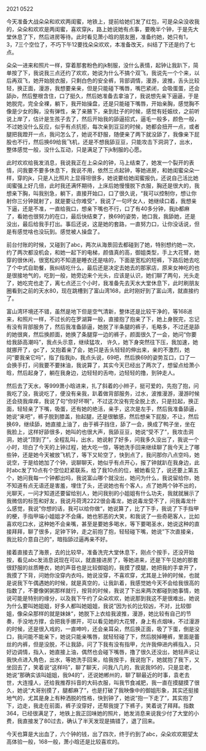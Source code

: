 2021 0522

今天准备大战朵朵和欢欢两闺蜜，地铁上，提前给她们发了红包，可是朵朵没收我的，朵朵和欢欢是两闺蜜，喜欢穿jk，路上她说她有点事，要晚半个钟，于是先大堂休息了下，然后进房等待。此时看见萧小晗的朋友圈，准备约她，她只有1，3，7三个空位了，不巧下午12要找朵朵欢欢，本准备改天，纠结了下还是约了七点。

朵朵一进来和照片一样，穿着那套粉色的jk制服，没什么表情，起钟让我趴下，简单按了下，我说我三点还约了欢欢，她说为什么不搞个双飞，我说先一个个来，以后再双飞，她开始脱衣服，只剩白色的安全裤，背部调情，漫游，波推，舌头比较轻，换正面，漫游，我想要亲亲，但是只能碰下嘴唇，嘴巴紧闭，会吸蛋蛋，还会舔jb，然后整根含住，口了挺久，然后她准备去拿油了，我说想先亲下逼逼，于是她脱完，完全全裸，躺下，我开始操盘，还是只能碰下嘴唇，开始亲胸，感觉胸不像是少女的胸，没有弹性，亲了亲腋下，亲到肚子的时候，感觉有妊娠纹，之前听说上岸了，估计是生孩子去了，然后开始我的舔逼招式，逼毛一般多，颜色一般，不过她没什么反应，似乎有点抗拒，每次亲到豆豆的时候，她都会扭开一点，或者腿把我蹬开一点，我问怎么了，她说不舒服，随便亲了两下就没舔了，我像亲下屁股也不行，然后换69给我飞机，还是不想我舔豆豆，只能攻击下洞洞了，出水，整体感觉一般，没什么互动，只是满足了下jk制服的心愿。

此时欢欢给我发消息，我说我正在上朵朵的钟，马上结束了，她发一个裂开的表情，问我要不要多休息下，我说不用，依然三点起钟，等她进房，和她闺蜜朵朵一样，穿的jk，只是人比照片上显得坦很多，她说要给她闺蜜报仇，还说自己活比她闺蜜强上好几倍，此时我还满怀期待，上床后她慢慢脱下衣服，胸还是很大的，我想亲下胸，叫我别急，躺下，直接开始口，口了很久说，“我可以控制你，想让你射你三分钟就射了，就是要让你难受”，我说了一句坏女人，她继续口着，我想亲下逼，还是不准，一直给我口，想亲下嘴也不行，口了有40多分钟，我jb都麻了，看她也很努力的在口，最后快结束了，换69的姿势，她口我，我舔她，还是没出，最后给我手打出。事后还说，这是她的套路，一直努力口，让你没话说，但是有感觉啥也没玩到。感觉被人操盘了。

前台付账的时候，又碰到了abc，两次从海景回去都碰到了她，特别想约她一次，约了两次都没机会，和她一起下的电梯，颜值真的高，御姐类型，手上大花臂，她穿的很休闲，很宽松的不知道是睡衣还是啥的，下面是宽松的短裤，下路后她去吃了个中式自助餐，我纠结吃什么，最后还是决定去她去的那家店，原来女神吃的也是很接地气的，吃到一般，她旁边来个光头，应该是认识，她们聊了两句，光头走了，她吃完也走了，离七点还三个小时，我准备先去天水大堂休息下，此时刷朋友圈看到之前的天水80，现在跳槽到了富山湾168，此时刚好到了富山湾，就直接约了。

富山湾环境还不错，虽然是地下但是空气清新，整体还是比较干净的，等168进来，和照片一样，不过长的在罗湖算一般，直接抱了抱亲了下，她上身脱完，忘记有没有背部服务了，然后我准备舔逼，她脱了半条腿的裤子，毛略多，不过还是舔的她很爽，然后换颜面，她换了条腿穿一边的裤子，颜面很久了一会，她问“你要给我舔高潮吗”，我点头示意，继续猛攻， 许久，她下身突然往下压，我加速，她就挪开了，gc了，又抱着亲了会，她只是舌头轻轻的伸出来，亲的不激烈，她问“要我亲它吗”，指了指我jb，我点头说，69吧，然后换69的姿势互口，口了一会换手打，问我要不要抹油，我说算了，其实今天已经出了两次了，想留点给萧小晗，然后起身了，躺在我身边，边轻轻的舌吻，边轻轻的撸，到钟走人。

然后去了天水，等999萧小晗进来，扎了斜着的小辫子，挺可爱的，先抱了抱，问我吃了没，我说吃了，便没有亲我，趴着做背部服务，过水，波推漫游，漫游时候还会挠我痒痒，我说了句“你好坏啊”，不过这次没有完全脱上衣，只是拉起，换正面，轻轻亲了下嘴，吸蛋，还有她的绝活，亲手，这次是左手，然后我准备舔逼，她说“来吧”，裤子脱到膝盖，抬起腿，还是很敏感，然后想亲下屁股，不让，然后换69，继续舔，她直接上油了，由于裤子挡住，舔了一会，换成了鸭子坐，坐在我脸上，这样好舔很多，她叫的也很大声，我舔豆豆，她说“受不了”，我攻击洞洞，她说“顶到了”，全程乱叫，出水，她说射了好多，问我多久没出了，我说一个小时，坦白了今天的上钟过程，她大吃一惊，等她洗手回来继续聊了我今天上了哪些钟，还是她今天被放飞机了，等下又轮空了，快到点了，我问那你八点空吗，她说空，于是给她加了个钟，说聊聊天，她似乎有点开心，报了钟就趴在我身边，此时abc发了10点有个空位赶紧联系，给了我10点的位，被她看见了，说还要上第五个，她问我每一个钟都出吗，我说富山哪个就没出，她问为什么，我说留给你，她不知道有点无语还是害羞，埋住了头，还说她也有个客人，点了她两个钟不出的，光聊天，一问才知道还要留给别人，她问我别的小姐姐有什么功夫，我就就展示了我微信的标签和好友，我说月荷湾2222很会毒龙，她说毒龙受不了，问我毒龙什么感觉，我说”你想的话，我可以给你做“，她说算了，比了下手，我说了下手指甲的梗，手指甲端小姐姐才不会痛，她也邪恶的大笑，和我说了一些奇葩客人，比如喜欢吃口水，这种她不会亲嘴，甚至是要她多喝水，等下要喝圣水，她说这种的直接拜拜，聊了很多，足钟下钟，走之前抱了抱，轻轻碰下嘴，她说”下次直接亲，我比较介意自己的“，暗指舔过逼再亲不好。

接着直接去了海景，去的比较早，准备洗完大堂休息下，刚点个按手，还没开始按，看见abc发消息说现在可以，就直接进房了，等她进来，还是下午见她的那套很舒服的丝质睡衣，她的声音也是比较御姐的，我摸了摸腿，她把我的手拿开了，我摸了下背，问她你没穿内衣吗，她说没穿，不喜欢穿，尤其是上钟的时候，也就是说我下午偶遇她的时候，就是真空的，让我趴着，我感觉她今天不会给我很高的指数了，不要像粥粥那样就行，按背的时候，我说了下出来两次都碰到她事情，她说可能是特别的缘分，以及我下午约了朵朵欢欢，她说那到我这不是很难出，她说为什么要叫她姐姐，好多人都叫她姐姐，我说”因为长的比较凶，不对，比较御姐，像朵朵那样的就是妹妹“，她脱下上衣给我波推，漫游，她比较有自己的节奏，手没地方撑，会把我手挪开，可以看见她的大花臂，身上有点烟味，不过漫游的时候，还是很入戏的，一直呻吟，还会亲耳朵，然后换正面，吸了下蛋，倒是没口，我问能不能亲下，她说只能亲嘴唇，就轻轻碰了下，然后脱掉睡裤，里面是蕾丝的内裤，但是没脱，不让我舔，问了下我有没有指甲，允许我伸进内裤指入，只好边调情，指入，她直接上油，偶然也会碰下嘴唇，撸了很久还没出，她轻声说让我快点进入角色，出水，等她洗手回来，给我按手，我说抱下，她就抱了我下，又坐回去了，笑着说“这样吗”，聊了聊天，问我八几的，我说我95的，只是显老，她说“那确实该叫姐姐，我94的”，还说她郴州的，聊了聊最近的时事，袁老去世，大连撞人，还给我推荐抖音的大码衣服，叫我节食减肥，我一直在摸腿摸了很久，她说“大哥别摸了，腿都麻了”，也是打破了我映像中的御姐形象，其实还挺接地气的，尤其是身上有种洒脱的性格，快到钟了，她说“抱一下走了”，其实抱了下，边走，我走在前面，裤子没穿好，还帮我提了下裤子，笑着说了拜拜。指数364，已经很满足了，地铁上我正回味她的照片，她发消息来说我少付了大堂的小费，我直接发了80过去，确认了半天发现是搞错了，退了回来。

今天也算是大出血了，六个钟的钱，出了四次，终于约到了abc，朵朵欢欢期望太高体验一般，168一般，萧小晗还是比较喜欢的。

